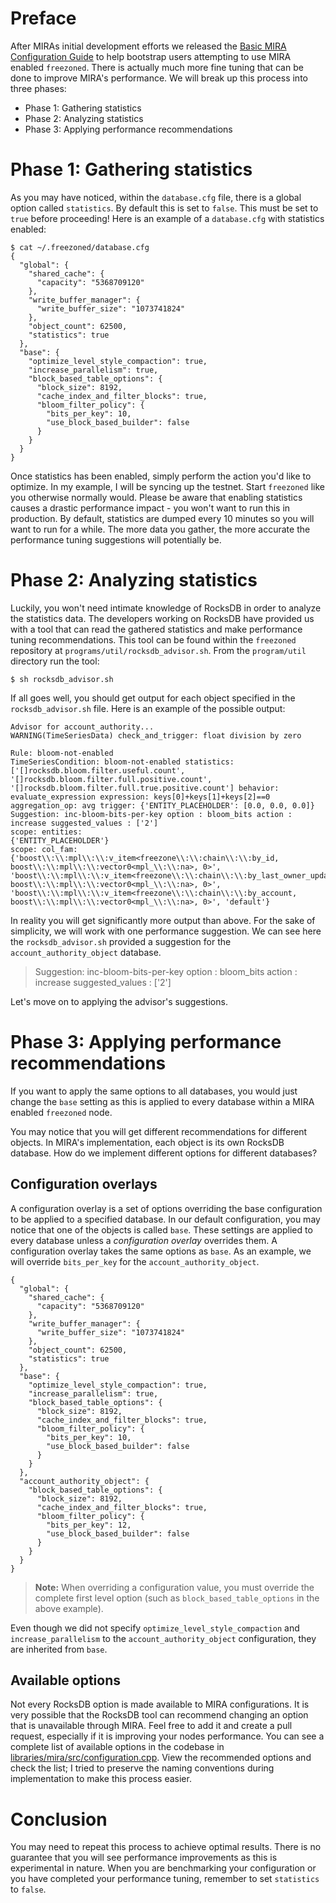 # Preface

After MIRAs initial development efforts we released the [Basic MIRA Configuration Guide](https://github.com/freezone/freezone/blob/master/doc/mira.md) to help bootstrap users attempting to use MIRA enabled `freezoned`. There is actually much more fine tuning that can be done to improve MIRA's performance. We will break up this process into three phases:

* Phase 1: Gathering statistics
* Phase 2: Analyzing statistics
* Phase 3: Applying performance recommendations

# Phase 1: Gathering statistics

As you may have noticed, within the `database.cfg` file, there is a global option called `statistics`. By default this is set to `false`. This must be set to `true` before proceeding! Here is an example of a `database.cfg` with statistics enabled:

```
$ cat ~/.freezoned/database.cfg 
{
  "global": {
    "shared_cache": {
      "capacity": "5368709120"
    },
    "write_buffer_manager": {
      "write_buffer_size": "1073741824"
    },
    "object_count": 62500,
    "statistics": true
  },
  "base": {
    "optimize_level_style_compaction": true,
    "increase_parallelism": true,
    "block_based_table_options": {
      "block_size": 8192,
      "cache_index_and_filter_blocks": true,
      "bloom_filter_policy": {
        "bits_per_key": 10,
        "use_block_based_builder": false
      }
    }
  }
}

```

Once statistics has been enabled, simply perform the action you'd like to optimize. In my example, I will be syncing up the testnet. Start `freezoned` like you otherwise normally would. Please be aware that enabling statistics causes a drastic performance impact - you won't want to run this in production. By default, statistics are dumped every 10 minutes so you will want to run for a while. The more data you gather, the more accurate the performance tuning suggestions will potentially be.

# Phase 2: Analyzing statistics

Luckily, you won't need intimate knowledge of RocksDB in order to analyze the statistics data. The developers working on RocksDB have provided us with a tool that can read the gathered statistics and make performance tuning recommendations. This tool can be found within the `freezoned` repository at `programs/util/rocksdb_advisor.sh`. From the `program/util` directory run the tool:

```
$ sh rocksdb_advisor.sh

```

If all goes well, you should get output for each object specified in the `rocksdb_advisor.sh` file. Here is an example of the possible output:

```
Advisor for account_authority...
WARNING(TimeSeriesData) check_and_trigger: float division by zero

Rule: bloom-not-enabled
TimeSeriesCondition: bloom-not-enabled statistics: ['[]rocksdb.bloom.filter.useful.count', '[]rocksdb.bloom.filter.full.positive.count', '[]rocksdb.bloom.filter.full.true.positive.count'] behavior: evaluate_expression expression: keys[0]+keys[1]+keys[2]==0 aggregation_op: avg trigger: {'ENTITY_PLACEHOLDER': [0.0, 0.0, 0.0]}
Suggestion: inc-bloom-bits-per-key option : bloom_bits action : increase suggested_values : ['2']
scope: entities:
{'ENTITY_PLACEHOLDER'}
scope: col_fam:
{'boost\\:\\:mpl\\:\\:v_item<freezone\\:\\:chain\\:\\:by_id, boost\\:\\:mpl\\:\\:vector0<mpl_\\:\\:na>, 0>', 'boost\\:\\:mpl\\:\\:v_item<freezone\\:\\:chain\\:\\:by_last_owner_update, boost\\:\\:mpl\\:\\:vector0<mpl_\\:\\:na>, 0>', 'boost\\:\\:mpl\\:\\:v_item<freezone\\:\\:chain\\:\\:by_account, boost\\:\\:mpl\\:\\:vector0<mpl_\\:\\:na>, 0>', 'default'}
```

In reality you will get significantly more output than above. For the sake of simplicity, we will work with one performance suggestion. We can see here the `rocksdb_advisor.sh` provided a suggestion for the `account_authority_object` database.

> Suggestion: inc-bloom-bits-per-key option : bloom_bits action : increase suggested_values : ['2']

Let's move on to applying the advisor's suggestions.

# Phase 3: Applying performance recommendations

If you want to apply the same options to all databases, you would just change the `base` setting as this is applied to every database within a MIRA enabled `freezoned` node.

You may notice that you will get different recommendations for different objects. In MIRA's implementation, each object is its own RocksDB database. How do we implement different options for different databases?

## Configuration overlays

A configuration overlay is a set of options overriding the base configuration to be applied to a specified database. In our default configuration, you may notice that one of the objects is called `base`. These settings are applied to every database unless a *configuration overlay* overrides them. A configuration overlay takes the same options as `base`. As an example, we will override `bits_per_key` for the `account_authority_object`.

```
{
  "global": {
    "shared_cache": {
      "capacity": "5368709120"
    },
    "write_buffer_manager": {
      "write_buffer_size": "1073741824"
    },
    "object_count": 62500,
    "statistics": true
  },
  "base": {
    "optimize_level_style_compaction": true,
    "increase_parallelism": true,
    "block_based_table_options": {
      "block_size": 8192,
      "cache_index_and_filter_blocks": true,
      "bloom_filter_policy": {
        "bits_per_key": 10,
        "use_block_based_builder": false
      }
    }
  },
  "account_authority_object": {
    "block_based_table_options": {
      "block_size": 8192,
      "cache_index_and_filter_blocks": true,
      "bloom_filter_policy": {
        "bits_per_key": 12,
        "use_block_based_builder": false
      }
    }
  }
}
```

> **Note:** When overriding a configuration value, you must override the complete first level option (such as `block_based_table_options` in the above example).

Even though we did not specify `optimize_level_style_compaction` and `increase_parallelism` to the `account_authority_object` configuration, they are inherited from `base`.

## Available options

Not every RocksDB option is made available to MIRA configurations. It is very possible that the RocksDB tool can recommend changing an option that is unavailable through MIRA. Feel free to add it and create a pull request, especially if it is improving your nodes performance. You can see a complete list of available options in the codebase in [libraries/mira/src/configuration.cpp](https://github.com/freezone/freezone/blob/master/libraries/mira/src/configuration.cpp). View the recommended options and check the list; I tried to preserve the naming conventions during implementation to make this process easier.

# Conclusion

You may need to repeat this process to achieve optimal results. There is no guarantee that you will see performance improvements as this is experimental in nature. When you are benchmarking your configuration or you have completed your performance tuning, remember to set `statistics` to `false`.

